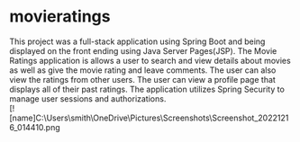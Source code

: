 # movieratings
This project was a full-stack application using Spring Boot and being displayed on the front ending using Java Server Pages(JSP).  The Movie Ratings application is allows a user to search and view details about movies as well as give the movie rating and leave comments.  The user can also view the ratings from other users. The user can view a profile page that displays all of their past ratings.  The application utilizes Spring Security to manage user sessions and authorizations.  
[![name]C:\Users\smith\OneDrive\Pictures\Screenshots\Screenshot_20221216_014410.png
